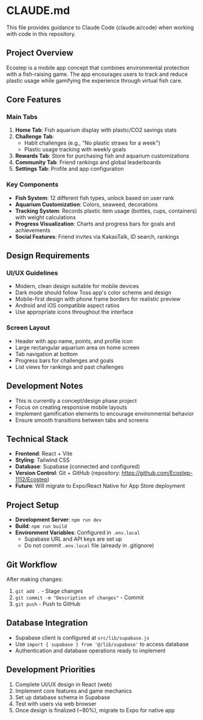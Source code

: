 # CLAUDE.md

This file provides guidance to Claude Code (claude.ai/code) when working with code in this repository.

## Project Overview
Ecostep is a mobile app concept that combines environmental protection with a fish-raising game. The app encourages users to track and reduce plastic usage while gamifying the experience through virtual fish care.

## Core Features

### Main Tabs
1. **Home Tab**: Fish aquarium display with plastic/CO2 savings stats
2. **Challenge Tab**: 
   - Habit challenges (e.g., "No plastic straws for a week")
   - Plastic usage tracking with weekly goals
3. **Rewards Tab**: Store for purchasing fish and aquarium customizations
4. **Community Tab**: Friend rankings and global leaderboards
5. **Settings Tab**: Profile and app configuration

### Key Components
- **Fish System**: 12 different fish types, unlock based on user rank
- **Aquarium Customization**: Colors, seaweed, decorations
- **Tracking System**: Records plastic item usage (bottles, cups, containers) with weight calculations
- **Progress Visualization**: Charts and progress bars for goals and achievements
- **Social Features**: Friend invites via KakaoTalk, ID search, rankings

## Design Requirements

### UI/UX Guidelines
- Modern, clean design suitable for mobile devices
- Dark mode should follow Toss app's color scheme and design
- Mobile-first design with phone frame borders for realistic preview
- Android and iOS compatible aspect ratios
- Use appropriate icons throughout the interface

### Screen Layout
- Header with app name, points, and profile icon
- Large rectangular aquarium area on home screen
- Tab navigation at bottom
- Progress bars for challenges and goals
- List views for rankings and past challenges

## Development Notes
- This is currently a concept/design phase project
- Focus on creating responsive mobile layouts
- Implement gamification elements to encourage environmental behavior
- Ensure smooth transitions between tabs and screens

## Technical Stack
- **Frontend**: React + Vite
- **Styling**: Tailwind CSS
- **Database**: Supabase (connected and configured)
- **Version Control**: Git + GitHub (repository: https://github.com/Ecostep-1112/Ecostep)
- **Future**: Will migrate to Expo/React Native for App Store deployment

## Project Setup
- **Development Server**: `npm run dev`
- **Build**: `npm run build`
- **Environment Variables**: Configured in `.env.local`
  - Supabase URL and API keys are set up
  - Do not commit `.env.local` file (already in .gitignore)

## Git Workflow
After making changes:
1. `git add .` - Stage changes
2. `git commit -m "Description of changes"` - Commit
3. `git push` - Push to GitHub

## Database Integration
- Supabase client is configured at `src/lib/supabase.js`
- Use `import { supabase } from '@/lib/supabase'` to access database
- Authentication and database operations ready to implement

## Development Priorities
1. Complete UI/UX design in React (web)
2. Implement core features and game mechanics
3. Set up database schema in Supabase
4. Test with users via web browser
5. Once design is finalized (~80%), migrate to Expo for native app

